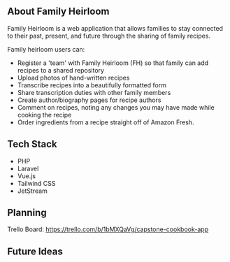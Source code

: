 
## About Family Heirloom

Family Heirloom is a web application that allows families to stay connected to their past, present, and future through the sharing of family recipes. 

Family heirloom users can:

- Register a 'team' with Family Heirloom (FH) so that family can add recipes to a shared repository
- Upload photos of hand-written recipes
- Transcribe recipes into a beautifully formatted form
- Share transcription duties with other family members
- Create author/biography pages for recipe authors
- Comment on recipes, noting any changes you may have made while cooking the recipe
- Order ingredients from a recipe straight off of Amazon Fresh. 


## Tech Stack

- PHP
- Laravel
- Vue.js
- Tailwind CSS
- JetStream

## Planning

Trello Board: https://trello.com/b/1bMXQaVg/capstone-cookbook-app 


## Future Ideas

